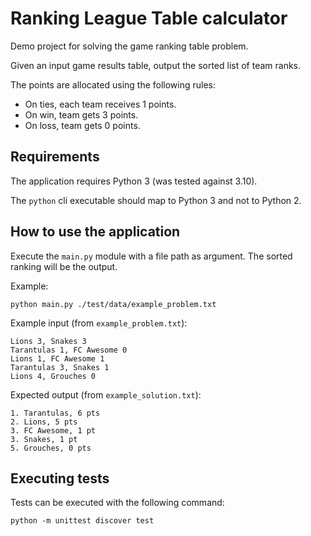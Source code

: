 # Ranking League Table calculator

Demo project for solving the game ranking table problem.

Given an input game results table, output the sorted list of team ranks.

The points are allocated using the following rules:
- On ties, each team receives 1 points.
- On win, team gets 3 points.
- On loss, team gets 0 points.

## Requirements
The application requires Python 3 (was tested against 3.10).

The `python` cli executable should map to Python 3 and not to Python 2.

## How to use the application


Execute the `main.py` module with a file path as argument. The sorted ranking
will be the output.

Example:
```
python main.py ./test/data/example_problem.txt
```

Example input (from `example_problem.txt`):
```
Lions 3, Snakes 3
Tarantulas 1, FC Awesome 0
Lions 1, FC Awesome 1
Tarantulas 3, Snakes 1
Lions 4, Grouches 0
```
Expected output (from `example_solution.txt`):
```
1. Tarantulas, 6 pts
2. Lions, 5 pts
3. FC Awesome, 1 pt
3. Snakes, 1 pt
5. Grouches, 0 pts
```

## Executing tests

Tests can be executed with the following command:
```
python -m unittest discover test
```